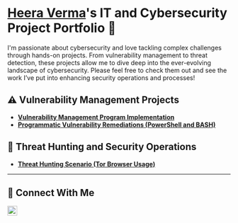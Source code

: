 # <a href="https://www.linkedin.com/in/heera-v-0229a6179">Heera Verma</a>'s IT and Cybersecurity Project Portfolio 🔐

I'm passionate about cybersecurity and love tackling complex challenges through hands-on projects. From vulnerability management to threat detection, these projects allow me to dive deep into the ever-evolving landscape of cybersecurity. Please feel free to check them out and see the work I’ve put into enhancing security operations and processes!


## ⚠️ Vulnerability Management Projects

- **[Vulnerability Management Program Implementation](https://github.com/Heera-V/Vulnerability-Management-Program/tree/main)**
- **[Programmatic Vulnerability Remediations (PowerShell and BASH)](https://github.com/joshcybertest/programmatic-vulnerability-remediations)**

## 🚨 Threat Hunting and Security Operations

- **[Threat Hunting Scenario (Tor Browser Usage)](https://github.com/Heera-V/threat-hunting-scenario-tor)**

<hr/>

## 🤳 Connect With Me


[<img align="left" alt="Heera's| LinkedIn" width="22px" src="https://cdn.jsdelivr.net/npm/simple-icons@v3/icons/linkedin.svg" />][linkedin]


[linkedin]: https://linkedin.com/in/heera-v-0229a6179

<!--
<img width="35" alt="image" src="https://github.com/user-attachments/assets/2f41c7cd-5ea8-4475-b451-a37161b6c3fb"> 
<img width="35" alt="image" src="https://github.com/user-attachments/assets/77649969-9910-4994-8b96-74a116cfb2a8">
-->
